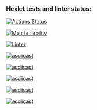 ### Hexlet tests and linter status:

[![Actions Status](https://github.com/niramov/frontend-project-lvl1/workflows/hexlet-check/badge.svg)](https://github.com/niramov/frontend-project-lvl1/actions)

[![Maintainability](https://api.codeclimate.com/v1/badges/0d47c733387b72ef363f/maintainability)](https://codeclimate.com/github/niramov/frontend-project-lvl1/maintainability)

[![Linter](https://github.com/niramov/frontend-project-lvl1/actions/workflows/node.js.yml/badge.svg)](https://github.com/niramov/frontend-project-lvl1/actions/workflows/node.js.yml)

[![asciicast](https://asciinema.org/a/vbFPpVqmdW8c0m831gbyEwbPO.svg)](https://asciinema.org/a/vbFPpVqmdW8c0m831gbyEwbPO)

[![asciicast](https://asciinema.org/a/a64Z9TFOKgZZVkAuvdELK5dTs.svg)](https://asciinema.org/a/a64Z9TFOKgZZVkAuvdELK5dTs)

[![asciicast](https://asciinema.org/a/zSoyIv9Z2Jo1OYtITVZatugzI.svg)](https://asciinema.org/a/zSoyIv9Z2Jo1OYtITVZatugzI)

[![asciicast](https://asciinema.org/a/cVIdtEYyw8YlnxXE86mLFLN3d.svg)](https://asciinema.org/a/cVIdtEYyw8YlnxXE86mLFLN3d)

[![asciicast](https://asciinema.org/a/pyt1NLcxeax1mmNIngPAPXVR8.svg)](https://asciinema.org/a/pyt1NLcxeax1mmNIngPAPXVR8)
